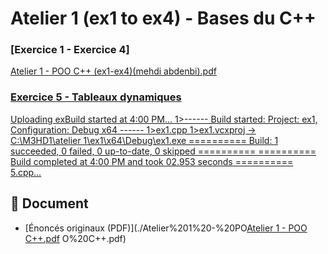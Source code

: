 # Atelier 1 (ex1 to ex4) - Bases du C++


### [Exercice 1 - Exercice 4]
[Atelier 1 - POO C++ (ex1-ex4)(mehdi abdenbi).pdf](https://github.com/user-attachments/files/22868256/Atelier.1.-.POO.C%2B%2B.ex1-ex4.mehdi.abdenbi.pdf)


### [Exercice 5 - Tableaux dynamiques](./exercice5.cpp)
[Uploading exBuild started at 4:00 PM...
1>------ Build started: Project: ex1, Configuration: Debug x64 ------
1>ex1.cpp
1>ex1.vcxproj -> C:\M3HD1\atelier 1\ex1\x64\Debug\ex1.exe
========== Build: 1 succeeded, 0 failed, 0 up-to-date, 0 skipped ==========
========== Build completed at 4:00 PM and took 02.953 seconds ==========
5.cpp…]()


## 📄 Document
- [Énoncés originaux (PDF)](./Atelier%201%20-%20PO[Atelier 1 - POO C++.pdf](https://github.com/user-attachments/files/22846114/Atelier.1.-.POO.C%2B%2B.pdf)
O%20C++.pdf)
